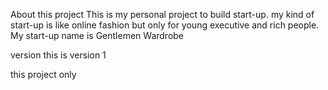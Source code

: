 About this project 
This is my personal project to build start-up. 
my kind of start-up is like online fashion but only 
for young executive and rich people. My start-up name is 
Gentlemen Wardrobe

version
this is version 1

this project only 
